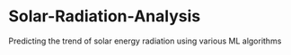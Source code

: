 # Solar-Radiation-Analysis
Predicting the trend of solar energy radiation using various ML algorithms
